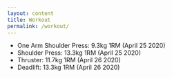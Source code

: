 ```yaml
---
layout: content
title: Workout
permalink: /workout/
---
```


- One Arm Shoulder Press: 9.3kg 1RM (April 25 2020)
- Shoulder Press: 13.3kg 1RM (April 25 2020)
- Thruster: 11.7kg 1RM (April 26 2020)
- Deadlift: 13.3kg 1RM (April 26 2020)
